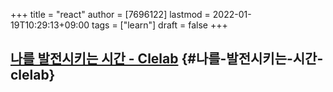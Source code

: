 +++
title = "react"
author = [7696122]
lastmod = 2022-01-19T10:29:13+09:00
tags = ["learn"]
draft = false
+++

## [나를 발전시키는 시간 - Clelab](https://clelab.io/) {#나를-발전시키는-시간-clelab}
